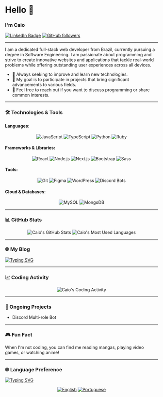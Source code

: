 # Hello 👋

### I'm Caio

[![LinkedIn Badge](https://img.shields.io/badge/LinkedIn-0077B5?style=for-the-badge&logo=linkedin&logoColor=white)](https://www.linkedin.com/in/caio-le%C3%A3o-47273a285/)
[![GitHub followers](https://img.shields.io/github/followers/CaioCoderOne?label=Follow&style=for-the-badge&logo=github)](https://github.com/CaioCoderOne)

---

I am a dedicated full-stack web developer from Brazil, currently pursuing a degree in Software Engineering. I am passionate about programming and strive to create innovative websites and applications that tackle real-world problems while offering outstanding user experiences across all devices.

- 🚀 Always seeking to improve and learn new technologies.
- 🌟 My goal is to participate in projects that bring significant advancements to various fields.
- 🤝 Feel free to reach out if you want to discuss programming or share common interests.

---

### 🛠️ Technologies & Tools

#### Languages:
<div align="center">
  <img src="https://img.shields.io/badge/JavaScript-008000?style=for-the-badge&logo=javascript&logoColor=FFFF00" alt="JavaScript"/> <!-- Verde e amarelo da bandeira do Brasil -->
  <img src="https://img.shields.io/badge/TypeScript-002776?style=for-the-badge&logo=typescript&logoColor=FFFFFF" alt="TypeScript"/> <!-- Azul e branco da bandeira dos EUA -->
  <img src="https://img.shields.io/badge/Python-3B7A57?style=for-the-badge&logo=python&logoColor=FFFFFF" alt="Python"/> <!-- Verde e branco da bandeira do Brasil -->
  <img src="https://img.shields.io/badge/Ruby-B22222?style=for-the-badge&logo=ruby&logoColor=FFFFFF" alt="Ruby"/> <!-- Vermelho e branco da bandeira dos EUA -->
</div>

#### Frameworks & Libraries:
<div align="center">
  <img src="https://img.shields.io/badge/React-61DAFB?style=for-the-badge&logo=react&logoColor=black" alt="React"/>
  <img src="https://img.shields.io/badge/Node.js-339933?style=for-the-badge&logo=nodedotjs&logoColor=white" alt="Node.js"/>
  <img src="https://img.shields.io/badge/Next.js-000000?style=for-the-badge&logo=nextdotjs&logoColor=white" alt="Next.js"/>
  <img src="https://img.shields.io/badge/Bootstrap-7952B3?style=for-the-badge&logo=bootstrap&logoColor=white" alt="Bootstrap"/>
  <img src="https://img.shields.io/badge/Sass-CC6699?style=for-the-badge&logo=sass&logoColor=white" alt="Sass"/>
</div>

#### Tools:
<div align="center">
  <img src="https://img.shields.io/badge/Git-F05032?style=for-the-badge&logo=git&logoColor=white" alt="Git"/>
  <img src="https://img.shields.io/badge/Figma-F24E1E?style=for-the-badge&logo=figma&logoColor=white" alt="Figma"/>
  <img src="https://img.shields.io/badge/WordPress-21759B?style=for-the-badge&logo=wordpress&logoColor=white" alt="WordPress"/>
  <img src="https://img.shields.io/badge/Discord Bots-7289DA?style=for-the-badge&logo=discord&logoColor=white" alt="Discord Bots"/>
</div>

#### Cloud & Databases:
<div align="center">
  <img src="https://img.shields.io/badge/MySQL-4479A1?style=for-the-badge&logo=mysql&logoColor=white" alt="MySQL"/>
  <img src="https://img.shields.io/badge/MongoDB-47A248?style=for-the-badge&logo=mongodb&logoColor=white" alt="MongoDB"/>
</div>

---

### 📊 GitHub Stats

<div align="center">
  <img src="https://github-readme-stats.vercel.app/api?username=CaioCoderOne&show_icons=true&theme=dark&count_private=true" alt="Caio's GitHub Stats"/>
  <img src="https://github-readme-stats.vercel.app/api/top-langs/?username=CaioCoderOne&layout=compact&theme=dark" alt="Caio's Most Used Languages"/>
</div>

---

### 🌐 My Blog

[![Typing SVG](https://readme-typing-svg.demolab.com/?lines=Under+Construction&center=true&width=1000&duration=10000)](https://git.io/typing-svg)

---

### 📈 Coding Activity

<div align="center">
  <img src="https://github-readme-streak-stats.herokuapp.com/?user=CaioCoderOne&theme=dark" alt="Caio's Coding Activity"/>
</div>

---

### 🚧 Ongoing Projects

- Discord Multi-role Bot

---

### 🎮 Fun Fact

When I'm not coding, you can find me reading mangas, playing video games, or watching anime!

---

### 🌐 Language Preference

[![Typing SVG](https://readme-typing-svg.demolab.com/?lines=Not+your+preferred+language?+Change+it+here&center=true&width=1000&duration=20000)](https://git.io/typing-svg)

<div align="center">
  <a href="https://github.com/CaioCoderOne/README.md"><img src="https://img.shields.io/badge/-English-3C3B6E?style=for-the-badge&logo=google-translate&logoColor=FFFFFF" alt="English"/></a>
  <a href="https://github.com/CaioCoderOne/README.pt.md"><img src="https://img.shields.io/badge/-Portuguese-009739?style=for-the-badge&logo=google-translate&logoColor=FFFFFF" alt="Portuguese"/></a>
</div>

